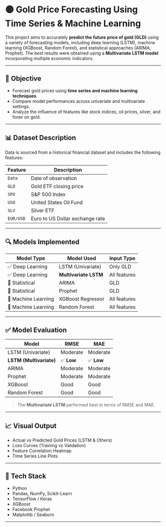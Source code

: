 # 🟡 Gold Price Forecasting Using Time Series & Machine Learning

This project aims to accurately **predict the future price of gold (GLD)** using a variety of forecasting models, including deep learning (LSTM), machine learning (XGBoost, Random Forest), and statistical approaches (ARIMA, Prophet). The best results were obtained using a **Multivariate LSTM model** incorporating multiple economic indicators.

---

## 📌 Objective

- Forecast gold prices using **time series and machine learning techniques**.
- Compare model performances across univariate and multivariate settings.
- Analyze the influence of features like stock indices, oil prices, silver, and forex on gold.

---

## 📊 Dataset Description

Data is sourced from a historical financial dataset and includes the following features:

| Feature     | Description                                 |
|-------------|---------------------------------------------|
| `Date`      | Date of observation                         |
| `GLD`       | Gold ETF closing price                      |
| `SPX`       | S&P 500 Index                               |
| `USO`       | United States Oil Fund                      |
| `SLV`       | Silver ETF                                  |
| `EUR/USD`   | Euro to US Dollar exchange rate             |

---

## 🔍 Models Implemented

| Model Type          | Model Used           | Input Type        |
|---------------------|----------------------|-------------------|
| ✅ Deep Learning     | LSTM (Univariate)    | Only GLD          |
| ✅ Deep Learning     | **Multivariate LSTM**| All features      |
| 🔁 Statistical       | ARIMA                | GLD               |
| 🔁 Statistical       | Prophet              | GLD               |
| 🤖 Machine Learning  | XGBoost Regressor    | All features      |
| 🤖 Machine Learning  | Random Forest        | All features      |

---

## ✅ Model Evaluation

| Model             | RMSE     | MAE      |
|------------------|----------|----------|
| LSTM (Univariate) | Moderate | Moderate |
| **LSTM (Multivariate)** | ✅ **Low**   | ✅ **Low**   |
| ARIMA             | Moderate | Moderate |
| Prophet           | Moderate | Moderate |
| XGBoost           | Good     | Good     |
| Random Forest     | Good     | Good     |

> The **Multivariate LSTM** performed best in terms of RMSE and MAE.

---

## 📈 Visual Output

- Actual vs Predicted Gold Prices (LSTM & Others)
- Loss Curves (Training vs Validation)
- Feature Correlation Heatmap
- Time Series Line Plots

---

## 🔧 Tech Stack

- Python
- Pandas, NumPy, Scikit-Learn
- TensorFlow / Keras
- XGBoost
- Facebook Prophet
- Matplotlib / Seaborn

---




